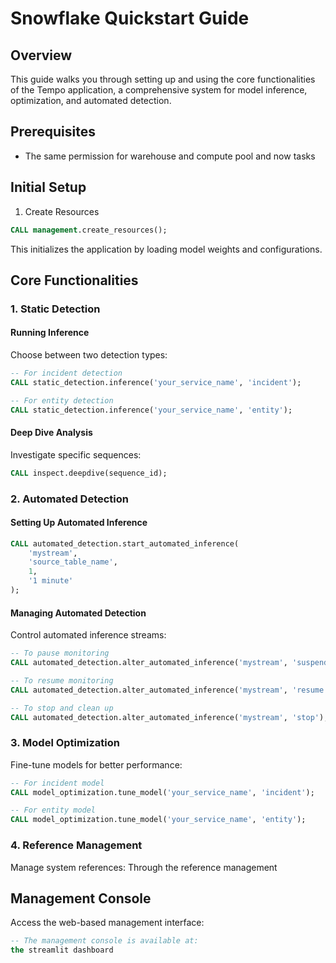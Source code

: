 # Snowflake Quickstart Guide

## Overview
This guide walks you through setting up and using the core functionalities of the Tempo application, a comprehensive system for model inference, optimization, and automated detection.

## Prerequisites
- The same permission for warehouse and compute pool and now tasks
## Initial Setup

1. Create Resources
```sql
CALL management.create_resources();
```
This initializes the application by loading model weights and configurations.

## Core Functionalities

### 1. Static Detection

#### Running Inference
Choose between two detection types:
```sql
-- For incident detection
CALL static_detection.inference('your_service_name', 'incident');

-- For entity detection
CALL static_detection.inference('your_service_name', 'entity');
```

#### Deep Dive Analysis
Investigate specific sequences:
```sql
CALL inspect.deepdive(sequence_id);
```

### 2. Automated Detection

#### Setting Up Automated Inference
```sql
CALL automated_detection.start_automated_inference(
    'mystream',
    'source_table_name',
    1,
    '1 minute'
);
```

#### Managing Automated Detection
Control automated inference streams:
```sql
-- To pause monitoring
CALL automated_detection.alter_automated_inference('mystream', 'suspend');

-- To resume monitoring
CALL automated_detection.alter_automated_inference('mystream', 'resume');

-- To stop and clean up
CALL automated_detection.alter_automated_inference('mystream', 'stop');
```

### 3. Model Optimization

Fine-tune models for better performance:
```sql
-- For incident model
CALL model_optimization.tune_model('your_service_name', 'incident');

-- For entity model
CALL model_optimization.tune_model('your_service_name', 'entity');
```

### 4. Reference Management

Manage system references:
Through the reference management 
## Management Console

Access the web-based management interface:
```sql
-- The management console is available at:
the streamlit dashboard
```